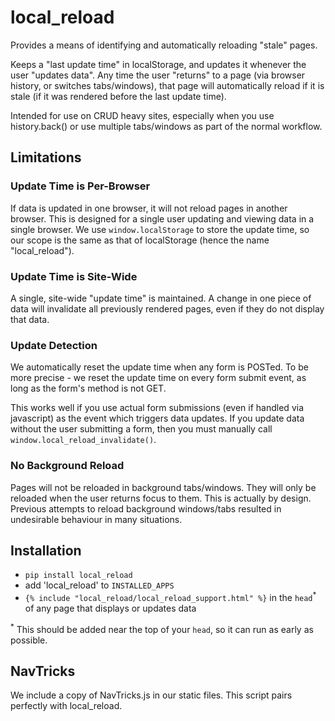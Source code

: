 # local_reload

Provides a means of identifying and automatically reloading "stale" pages. 

Keeps a "last update time" in localStorage, and updates it whenever the user "updates data". Any time the user "returns" to a page (via browser history, or switches tabs/windows), that page will automatically reload if it is stale (if it was rendered before the last update time).

Intended for use on CRUD heavy sites, especially when you use history.back() or use multiple tabs/windows as part of the normal workflow.

## Limitations

### Update Time is Per-Browser

If data is updated in one browser, it will not reload pages in another browser. This is designed for a single user updating and viewing data in a single browser. We use `window.localStorage` to store the update time, so our scope is the same as that of localStorage (hence the name "local_reload").

### Update Time is Site-Wide

A single, site-wide "update time" is maintained. A change in one piece of data will invalidate all previously rendered pages, even if they do not display that data.

### Update Detection

We automatically reset the update time when any form is POSTed. To be more precise - we reset the update time on every form submit event, as long as the form's method is not GET.

This works well if you use actual form submissions (even if handled via javascript) as the event which triggers data updates. If you update data without the user submitting a form, then you must manually call `window.local_reload_invalidate()`.

### No Background Reload

Pages will not be reloaded in background tabs/windows. They will only be reloaded when the user returns focus to them. This is actually by design. Previous attempts to reload background windows/tabs resulted in undesirable behaviour in many situations.

## Installation

- `pip install local_reload`
- add 'local_reload' to `INSTALLED_APPS`
- `{% include "local_reload/local_reload_support.html" %}` in the `head`<sup>\*</sup> of any page that displays or updates data

<sup>\*</sup> This should be added near the top of your `head`, so it can run as early as possible.

## NavTricks

We include a copy of NavTricks.js in our static files. This script pairs perfectly with local_reload. 
